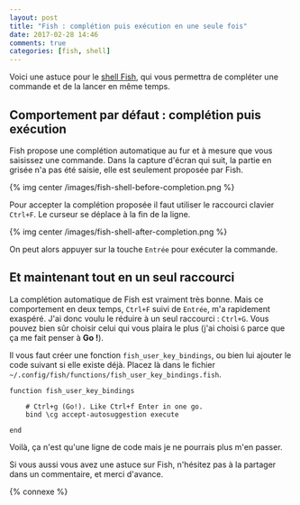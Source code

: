 ```yaml
---
layout: post
title: "Fish : complétion puis exécution en une seule fois"
date: 2017-02-28 14:46
comments: true
categories: [fish, shell]
---
```


Voici une astuce pour le [shell Fish](https://fishshell.com/), qui vous
permettra de compléter une commande et de la lancer en même temps.

## Comportement par défaut : complétion puis exécution

Fish propose une complétion automatique au fur et à mesure que vous saisissez
une commande. Dans la capture d'écran qui suit, la partie en grisée n'a pas
été saisie, elle est seulement proposée par Fish.

{% img center /images/fish-shell-before-completion.png %}

<!-- more -->

Pour accepter la complétion proposée il faut utiliser le raccourci clavier `Ctrl+F`.
Le curseur se déplace à la fin de la ligne.

{% img center /images/fish-shell-after-completion.png %}

On peut alors appuyer sur la touche `Entrée` pour exécuter la commande.

## Et maintenant tout en un seul raccourci

La complétion automatique de Fish est vraiment très bonne. Mais ce comportement
en deux temps, `Ctrl+F` suivi de `Entrée`, m'a rapidement exaspéré. J'ai
donc voulu le réduire à un seul raccourci : `Ctrl+G`. Vous pouvez bien sûr choisir celui
qui vous plaira le plus (j'ai choisi `G` parce que ça me fait penser à **Go !**).

Il vous faut créer une fonction `fish_user_key_bindings`, ou bien lui ajouter le
code suivant si elle existe déjà. Placez là dans le fichier
`~/.config/fish/functions/fish_user_key_bindings.fish`.

```
function fish_user_key_bindings

    # Ctrl+g (Go!). Like Ctrl+f Enter in one go.
    bind \cg accept-autosuggestion execute

end
```

Voilà, ça n'est qu'une ligne de code mais je ne pourrais plus m'en passer.

Si vous aussi vous avez une astuce sur Fish, n'hésitez pas à la partager dans
un commentaire, et merci d'avance.

{% connexe %}
